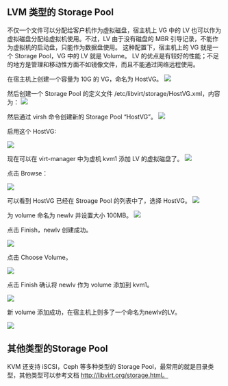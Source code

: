 ## LVM 类型的 Storage Pool

不仅一个文件可以分配给客户机作为虚拟磁盘，宿主机上 VG 中的 LV 也可以作为虚拟磁盘分配给虚拟机使用。不过，LV 由于没有磁盘的 MBR 引导记录，不能作为虚拟机的启动盘，只能作为数据盘使用。
这种配置下，宿主机上的 VG 就是一个 Storage Pool，VG 中的 LV 就是 Volume。 LV 的优点是有较好的性能；不足的地方是管理和移动性方面不如镜像文件，而且不能通过网络远程使用。

在宿主机上创建一个容量为 10G 的 VG，命名为 HostVG。
![](https://raw.githubusercontent.com/inspurcloudgroup/rd2/master/%E8%AE%B8%E8%88%92%E5%AE%87/img/0623/0623-1.PNG)


然后创建一个 Storage Pool 的定义文件 /etc/libvirt/storage/HostVG.xml，内容为：
![](https://raw.githubusercontent.com/inspurcloudgroup/rd2/master/%E8%AE%B8%E8%88%92%E5%AE%87/img/0623/0623-2.PNG)

然后通过 virsh 命令创建新的 Storage Pool “HostVG”。
![](https://raw.githubusercontent.com/inspurcloudgroup/rd2/master/%E8%AE%B8%E8%88%92%E5%AE%87/img/0623/0623-3.PNG)  


启用这个 HostVG:

![](https://raw.githubusercontent.com/inspurcloudgroup/rd2/master/%E8%AE%B8%E8%88%92%E5%AE%87/img/0623/0623-4.PNG)


现在可以在 virt-manager 中为虚机 kvm1 添加 LV 的虚拟磁盘了。
![](https://raw.githubusercontent.com/inspurcloudgroup/rd2/master/%E8%AE%B8%E8%88%92%E5%AE%87/img/0623/0623-5.PNG)


点击 Browse：

![](https://raw.githubusercontent.com/inspurcloudgroup/rd2/master/%E8%AE%B8%E8%88%92%E5%AE%87/img/0623/0623-6.PNG)


可以看到 HostVG 已经在 Stroage Pool 的列表中了，选择 HostVG。
![](https://raw.githubusercontent.com/inspurcloudgroup/rd2/master/%E8%AE%B8%E8%88%92%E5%AE%87/img/0623/0623-7.PNG)


为 volume 命名为 newlv 并设置大小 100MB。
![](https://raw.githubusercontent.com/inspurcloudgroup/rd2/master/%E8%AE%B8%E8%88%92%E5%AE%87/img/0623/0623-8.JPG)

点击 Finish，newlv 创建成功。

![](https://raw.githubusercontent.com/inspurcloudgroup/rd2/master/%E8%AE%B8%E8%88%92%E5%AE%87/img/0623/0623-9.PNG)

点击 Choose Volume。

![](https://raw.githubusercontent.com/inspurcloudgroup/rd2/master/%E8%AE%B8%E8%88%92%E5%AE%87/img/0623/0623-10.PNG)

点击 Finish 确认将 newlv 作为 volume 添加到 kvm1。

![](https://raw.githubusercontent.com/inspurcloudgroup/rd2/master/%E8%AE%B8%E8%88%92%E5%AE%87/img/0623/0623-11.PNG)

新 volume 添加成功，在宿主机上则多了一个命名为newlv的LV。

![](https://raw.githubusercontent.com/inspurcloudgroup/rd2/master/%E8%AE%B8%E8%88%92%E5%AE%87/img/0623/0623-12.PNG)

## 其他类型的Storage Pool

KVM 还支持 iSCSI，Ceph 等多种类型的 Storage Pool，最常用的就是目录类型，其他类型可以参考文档 http://libvirt.org/storage.html。
